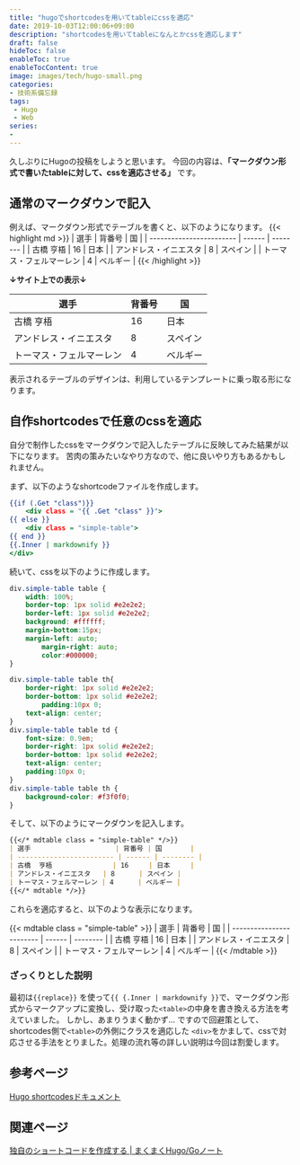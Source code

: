 ```yaml
---
title: "hugoでshortcodesを用いてtableにcssを適応"
date: 2019-10-03T12:00:06+09:00
description: "shortcodesを用いてtableになんとかcssを適応します"
draft: false
hideToc: false
enableToc: true
enableTocContent: true
image: images/tech/hugo-small.png
categories:
- 技術系備忘録
tags:
 - Hugo
 - Web
series:
-
---
```


久しぶりにHugoの投稿をしようと思います。
今回の内容は、**「マークダウン形式で書いたtableに対して、cssを適応させる」** です。

## 通常のマークダウンで記入

例えば、マークダウン形式でテーブルを書くと、以下のようになります。
{{< highlight md >}}
| 選手                     | 背番号 | 国       |
| ------------------------ | ------ | -------- |
| 古橋 亨梧                | 16     | 日本     |
| アンドレス・イニエスタ   | 8      | スペイン |
| トーマス・フェルマーレン | 4      | ベルギー |
{{< /highlight  >}}

__↓サイト上での表示↓__

| 選手                     | 背番号 | 国       |
| ------------------------ | ------ | -------- |
| 古橋 亨梧                | 16     | 日本     |
| アンドレス・イニエスタ   | 8      | スペイン |
| トーマス・フェルマーレン | 4      | ベルギー |

表示されるテーブルのデザインは、利用しているテンプレートに乗っ取る形になります。

## 自作shortcodesで任意のcssを適応

自分で制作したcssをマークダウンで記入したテーブルに反映してみた結果が以下になります。
苦肉の策みたいなやり方なので、他に良いやり方もあるかもしれません。

まず、以下のようなshortcodeファイルを作成します。

```mdtable.html
{{if (.Get "class")}}
    <div class = "{{ .Get "class" }}">
{{ else }}
    <div class = "simple-table">
{{ end }}
{{.Inner | markdownify }}
</div>
```

続いて、cssを以下のように作成します。

```css
div.simple-table table {
    width: 100%;
    border-top: 1px solid #e2e2e2;
    border-left: 1px solid #e2e2e2;
    background: #ffffff;
    margin-bottom:15px;
    margin-left: auto;
        margin-right: auto;
        color:#000000;
}

div.simple-table table th{
    border-right: 1px solid #e2e2e2;
    border-bottom: 1px solid #e2e2e2;
        padding:10px 0;
    text-align: center;
}
div.simple-table table td {
    font-size: 0.9em;
    border-right: 1px solid #e2e2e2;
    border-bottom: 1px solid #e2e2e2;
    text-align: center;
    padding:10px 0;
}
div.simple-table table th {
    background-color: #f3f0f0;
}
```

そして、以下のようにマークダウンを記入します。

```md
{{</* mdtable class = "simple-table" */>}}
| 選手                     | 背番号 | 国       |
| ------------------------ | ------ | -------- |
| 古橋  亨梧               | 16     | 日本     |
| アンドレス・イニエスタ   | 8      | スペイン |
| トーマス・フェルマーレン | 4      | ベルギー |
{{</* mdtable */>}}
```

これらを適応すると、以下のような表示になります。

{{< mdtable class = "simple-table" >}}
| 選手                     | 背番号 | 国       |
| ------------------------ | ------ | -------- |
| 古橋 亨梧                | 16     | 日本     |
| アンドレス・イニエスタ   | 8      | スペイン |
| トーマス・フェルマーレン | 4      | ベルギー |
{{< /mdtable >}}

### ざっくりとした説明

最初は`{{replace}}` を使って`{{ {.Inner | markdownify }}`で、マークダウン形式からマークアップに変換し、受け取った`<table>`の中身を書き換える方法を考えていました。
しかし、あまりうまく動かず...
ですので回避策として、shortcodes側で`<table>`の外側にクラスを適応した `<div>`をかまして、cssで対応させる手法をとりました。処理の流れ等の詳しい説明は今回は割愛します。

## 参考ページ
[Hugo shortcodesドキュメント](https://gohugo.io/content-management/shortcodes/)

## 関連ページ
[独自のショートコードを作成する | まくまくHugo/Goノート](https://maku77.github.io/hugo/shortcode/create-shortcode.html)
